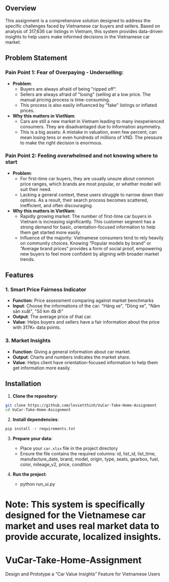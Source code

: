## Overview

This assignment is a comprehensive solution designed to address the specific challenges faced by Vietnamese car buyers and sellers. Based on analysis of 317,636 car listings in Vietnam, this system provides data-driven insights to help users make informed decisions in the Vietnamese car market.

## Problem Statement

### Pain Point 1: Fear of Overpaying - Underselling:
- **Problem**:
  + Buyers are always afraid of being "ripped off“.
  + Sellers are always afraid of "losing" (selling at a low price. The manual pricing process is time-consuming.
  + This process is also easily influenced by "fake" listings or inflated prices.
- **Why this matters in VietNam**:
  + Cars are still a new market in Vietnam leading to many inexperienced consumers. They are disadvantaged due to information asymmetry.
  + This is a big assets: A mistake in valuation, even few percent, can mean losing tens or even hundreds of millions of VND. The pressure to make the right decision is enormous.

### Pain Point 2: Feeling overwhelmed and not knowing where to start
- **Problem**:
  + For first-time car buyers, they are usually unsure about common price ranges, which brands are most popular, or whether model will suit their need.
  + Lacking a general context, these users struggle to narrow down their options. As a result, their search process becomes scattered, inefficient, and often discouraging.
- **Why this matters in VietNam**:
  + Rapidly growing market: The number of first-time car buyers in Vietnam is increasing significantly. This customer segment has a strong demand for basic, orientation-focused information to help them get started more easily.
  + Influence of the majority: Vietnamese consumers tend to rely heavily on community choices. Knowing “Popular models by brand” or “Average brand prices” provides a form of social proof, empowering new buyers to feel more confident by aligning with broader market trends.

## Features

### 1. Smart Price Fairness Indicator
- **Function**: Price assessment comparing against market benchmarks
- **Input**: Choose the informations of the car: "Hãng xe", "Dòng xe", "Năm sản xuất", "Số km đã đi"
- **Output**: The average price of that car.
- **Value**: Helps buyers and sellers have a fair information about the price with 317K+ data points.

### 3. Market Insights
- **Function**: Giving a general information about car market.
- **Output**: Charts and numbers indicates the market share.
- **Value**: Helps client have orientation-focused information to help them get information more easily.

## Installation

1. **Clone the repository**:
```bash
git clone https://github.com/levietthinh/VuCar-Take-Home-Assignment
cd VuCar-Take-Home-Assignment
```

2. **Install dependencies**:
```bash
pip install -r requirements.txt
```

3. **Prepare your data**:
   - Place your `car.xlsx` file in the project directory
   - Ensure the file contains the required columns: id, list_id, list_time, manufacture_date, brand, model, origin, type, seats, gearbox, fuel, color, mileage_v2, price, condition

4. **Run the project**:
   - python run_ui.py

**Note**: This system is specifically designed for the Vietnamese car market and uses real market data to provide accurate, localized insights. 
=======
# VuCar-Take-Home-Assignment
Design and Prototype a “Car Value Insightsˮ Feature for Vietnamese  Users
